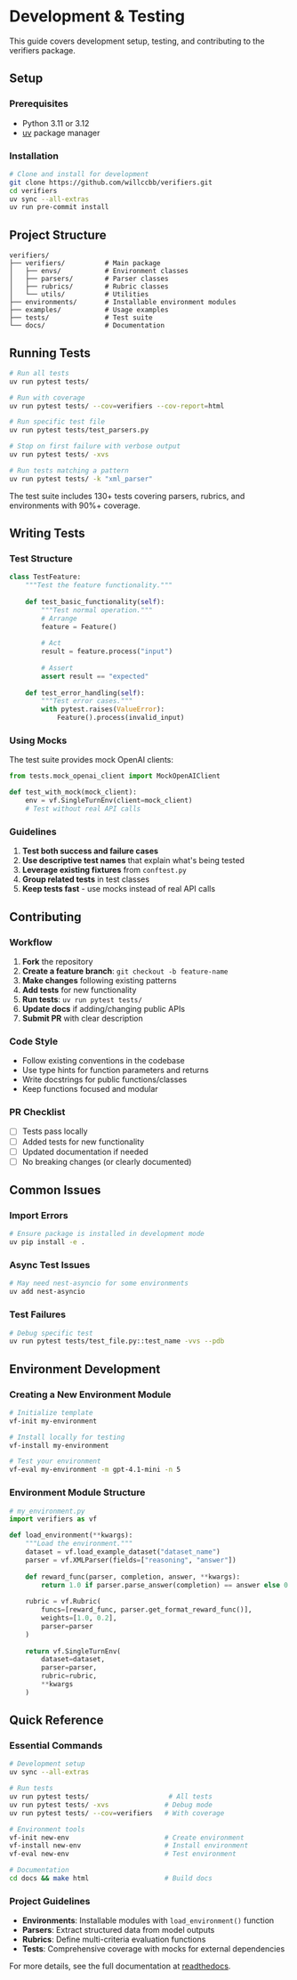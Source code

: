 # Development & Testing

This guide covers development setup, testing, and contributing to the verifiers package.

## Setup

### Prerequisites
- Python 3.11 or 3.12
- [uv](https://docs.astral.sh/uv/) package manager

### Installation

```bash
# Clone and install for development
git clone https://github.com/willccbb/verifiers.git
cd verifiers
uv sync --all-extras
uv run pre-commit install
```

## Project Structure

```
verifiers/
├── verifiers/          # Main package
│   ├── envs/           # Environment classes
│   ├── parsers/        # Parser classes  
│   ├── rubrics/        # Rubric classes
│   └── utils/          # Utilities
├── environments/       # Installable environment modules
├── examples/           # Usage examples
├── tests/              # Test suite
└── docs/               # Documentation
```

## Running Tests

```bash
# Run all tests
uv run pytest tests/

# Run with coverage
uv run pytest tests/ --cov=verifiers --cov-report=html

# Run specific test file
uv run pytest tests/test_parsers.py

# Stop on first failure with verbose output
uv run pytest tests/ -xvs

# Run tests matching a pattern
uv run pytest tests/ -k "xml_parser"
```

The test suite includes 130+ tests covering parsers, rubrics, and environments with 90%+ coverage.

## Writing Tests

### Test Structure

```python
class TestFeature:
    """Test the feature functionality."""
    
    def test_basic_functionality(self):
        """Test normal operation."""
        # Arrange
        feature = Feature()
        
        # Act
        result = feature.process("input")
        
        # Assert
        assert result == "expected"
    
    def test_error_handling(self):
        """Test error cases."""
        with pytest.raises(ValueError):
            Feature().process(invalid_input)
```

### Using Mocks

The test suite provides mock OpenAI clients:

```python
from tests.mock_openai_client import MockOpenAIClient

def test_with_mock(mock_client):
    env = vf.SingleTurnEnv(client=mock_client)
    # Test without real API calls
```

### Guidelines

1. **Test both success and failure cases**
2. **Use descriptive test names** that explain what's being tested
3. **Leverage existing fixtures** from `conftest.py`
4. **Group related tests** in test classes
5. **Keep tests fast** - use mocks instead of real API calls

## Contributing

### Workflow

1. **Fork** the repository
2. **Create a feature branch**: `git checkout -b feature-name`
3. **Make changes** following existing patterns
4. **Add tests** for new functionality
5. **Run tests**: `uv run pytest tests/`
6. **Update docs** if adding/changing public APIs
7. **Submit PR** with clear description

### Code Style

- Follow existing conventions in the codebase
- Use type hints for function parameters and returns
- Write docstrings for public functions/classes
- Keep functions focused and modular

### PR Checklist

- [ ] Tests pass locally
- [ ] Added tests for new functionality
- [ ] Updated documentation if needed
- [ ] No breaking changes (or clearly documented)

## Common Issues

### Import Errors
```bash
# Ensure package is installed in development mode
uv pip install -e .
```

### Async Test Issues
```bash
# May need nest-asyncio for some environments
uv add nest-asyncio
```

### Test Failures
```bash
# Debug specific test
uv run pytest tests/test_file.py::test_name -vvs --pdb
```

## Environment Development

### Creating a New Environment Module

```bash
# Initialize template
vf-init my-environment

# Install locally for testing
vf-install my-environment

# Test your environment
vf-eval my-environment -m gpt-4.1-mini -n 5
```

### Environment Module Structure

```python
# my_environment.py
import verifiers as vf

def load_environment(**kwargs):
    """Load the environment."""
    dataset = vf.load_example_dataset("dataset_name")
    parser = vf.XMLParser(fields=["reasoning", "answer"])
    
    def reward_func(parser, completion, answer, **kwargs):
        return 1.0 if parser.parse_answer(completion) == answer else 0.0
    
    rubric = vf.Rubric(
        funcs=[reward_func, parser.get_format_reward_func()],
        weights=[1.0, 0.2],
        parser=parser
    )
    
    return vf.SingleTurnEnv(
        dataset=dataset,
        parser=parser,
        rubric=rubric,
        **kwargs
    )
```

## Quick Reference

### Essential Commands

```bash
# Development setup
uv sync --all-extras

# Run tests
uv run pytest tests/                    # All tests
uv run pytest tests/ -xvs              # Debug mode
uv run pytest tests/ --cov=verifiers   # With coverage

# Environment tools
vf-init new-env                        # Create environment
vf-install new-env                     # Install environment
vf-eval new-env                        # Test environment

# Documentation
cd docs && make html                   # Build docs
```

### Project Guidelines

- **Environments**: Installable modules with `load_environment()` function
- **Parsers**: Extract structured data from model outputs
- **Rubrics**: Define multi-criteria evaluation functions
- **Tests**: Comprehensive coverage with mocks for external dependencies

For more details, see the full documentation at [readthedocs](https://verifiers.readthedocs.io).